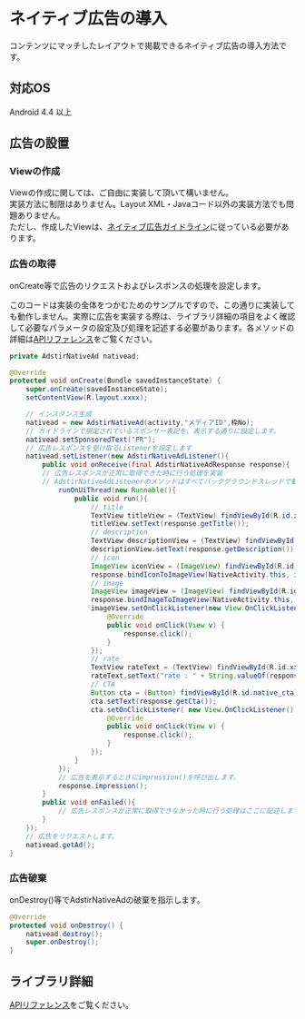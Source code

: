 # ネイティブ広告の導入

コンテンツにマッチしたレイアウトで掲載できるネイティブ広告の導入方法です。

## 対応OS

Android 4.4 以上

## 広告の設置

### Viewの作成

Viewの作成に関しては、ご自由に実装して頂いて構いません。  
実装方法に制限はありません。Layout XML・Javaコード以外の実装方法でも問題ありません。  
ただし、作成したViewは、[ネイティブ広告ガイドライン](https://github.com/united-adstir/AdStir-Integration-Guide-Web/wiki/%E3%83%8D%E3%82%A4%E3%83%86%E3%82%A3%E3%83%96%E5%BA%83%E5%91%8A%E3%82%AC%E3%82%A4%E3%83%89%E3%83%A9%E3%82%A4%E3%83%B3 "ネイティブ広告ガイドライン")に従っている必要があります。

### 広告の取得

onCreate等で広告のリクエストおよびレスポンスの処理を設定します。

このコードは実装の全体をつかむためのサンプルですので、この通りに実装しても動作しません。実際に広告を実装する際は、ライブラリ詳細の項目をよく確認して必要なパラメータの設定及び処理を記述する必要があります。各メソッドの詳細は[APIリファレンス](../../api/index.md#ネイティブ広告)をご覧ください。

```java
private AdstirNativeAd nativead;

@Override
protected void onCreate(Bundle savedInstanceState) {
    super.onCreate(savedInstanceState);
    setContentView(R.layout.xxxx);

    // インスタンス生成
    nativead = new AdstirNativeAd(activity,"メディアID",枠No);
    // ガイドラインで規定されているスポンサー表記を、表示する通りに設定します。
    nativead.setSponsoredText("PR");
    // 広告レスポンスを受け取るListenerを設定します
    nativead.setListener(new AdstirNativeAdListener(){
        public void onReceive(final AdstirNativeAdResponse response){
        // 広告レスポンスが正常に取得できた時に行う処理を実装
        // AdstirNativeAdListenerのメソッドはすべてバックグラウンドスレッドで動作します。
            runOnUiThread(new Runnable(){
                public void run(){
                    // title
                    TextView titleView = (TextView) findViewById(R.id.xxxx);
                    titleView.setText(response.getTitle());
                    // description
                    TextView descriptionView = (TextView) findViewById(R.id.xxxx);
                    descriptionView.setText(response.getDescription());
                    // icon
                    ImageView iconView = (ImageView) findViewById(R.id.xxxx);
                    response.bindIconToImageView(NativeActivity.this, iconView);
                    // image
                    ImageView imageView = (ImageView) findViewById(R.id.xxxx);
                    response.bindImageToImageView(NativeActivity.this, imageView);
                    imageView.setOnClickListener(new View.OnClickListener() {
                        @Override
                        public void onClick(View v) {
                            response.click();
                        }
                    });
                    // rate
                    TextView rateText = (TextView) findViewById(R.id.xxxx);
                    rateText.setText("rate : " + String.valueOf(response.getRating()));
                    // CTA
                    Button cta = (Button) findViewById(R.id.native_cta);
                    cta.setText(response.getCta());
                    cta.setOnClickListener( new View.OnClickListener() {
                        @Override
                        public void onClick(View v) {
                            response.click();
                        }
                    });
                }
            });
            // 広告を表示するときにimpression()を呼び出します。
            response.impression();
        }
        public void onFailed(){
            // 広告レスポンスが正常に取得できなかった時に行う処理はここに記述します。
        }
    });
    // 広告をリクエストします。
    nativead.getAd();
}
```

### 広告破棄

onDestroy()等でAdstirNativeAdの破棄を指示します。

```java
@Override
protected void onDestroy() {
    nativead.destroy();
    super.onDestroy();
}
```

## ライブラリ詳細

[APIリファレンス](../../api/index.md#ネイティブ広告)をご覧ください。
